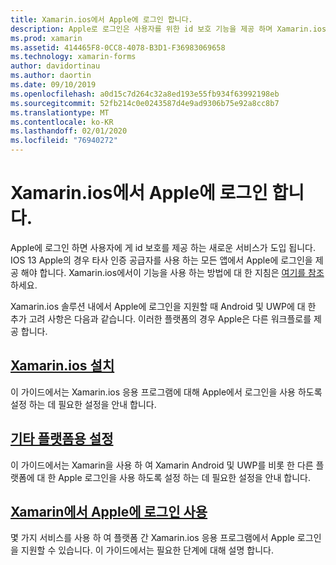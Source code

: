 ```yaml
---
title: Xamarin.ios에서 Apple에 로그인 합니다.
description: Apple로 로그인은 사용자를 위한 id 보호 기능을 제공 하며 Xamarin.ios의 플랫폼 간 모바일 시나리오에 대해 구현할 수 있습니다.
ms.prod: xamarin
ms.assetid: 414465F8-0CC8-4078-B3D1-F36983069658
ms.technology: xamarin-forms
author: davidortinau
ms.author: daortin
ms.date: 09/10/2019
ms.openlocfilehash: a0d15c7d264c32a8ed193e55fb934f63992198eb
ms.sourcegitcommit: 52fb214c0e0243587d4e9ad9306b75e92a8cc8b7
ms.translationtype: MT
ms.contentlocale: ko-KR
ms.lasthandoff: 02/01/2020
ms.locfileid: "76940272"
---
```

# <a name="sign-in-with-apple-in-xamarinforms"></a>Xamarin.ios에서 Apple에 로그인 합니다.

Apple에 로그인 하면 사용자에 게 id 보호를 제공 하는 새로운 서비스가 도입 됩니다. IOS 13 Apple의 경우 타사 인증 공급자를 사용 하는 모든 앱에서 Apple에 로그인을 제공 해야 합니다. Xamarin.ios에서이 기능을 사용 하는 방법에 대 한 지침은 [여기를 참조](~/ios/platform/ios13/sign-in.md)하세요.

Xamarin.ios 솔루션 내에서 Apple에 로그인을 지원할 때 Android 및 UWP에 대 한 추가 고려 사항은 다음과 같습니다. 이러한 플랫폼의 경우 Apple은 다른 워크플로를 제공 합니다.

## <a name="setup-for-xamariniosiosplatformios13sign-inmd"></a>[Xamarin.ios 설치](~/ios/platform/ios13/sign-in.md)

이 가이드에서는 Xamarin.ios 응용 프로그램에 대해 Apple에서 로그인을 사용 하도록 설정 하는 데 필요한 설정을 안내 합니다.

## <a name="setup-for-other-platformssetupmd"></a>[기타 플랫폼용 설정](setup.md)

이 가이드에서는 Xamarin을 사용 하 여 Xamarin Android 및 UWP를 비롯 한 다른 플랫폼에 대 한 Apple 로그인을 사용 하도록 설정 하는 데 필요한 설정을 안내 합니다.

## <a name="use-sign-in-with-apple-in-xamarinformsandroid-ios-sign-inmd"></a>[Xamarin에서 Apple에 로그인 사용](android-ios-sign-in.md)

몇 가지 서비스를 사용 하 여 플랫폼 간 Xamarin.ios 응용 프로그램에서 Apple 로그인을 지원할 수 있습니다. 이 가이드에서는 필요한 단계에 대해 설명 합니다.
